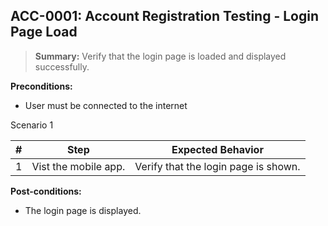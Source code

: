 ## **ACC-0001:** Account Registration Testing - Login Page Load

> **Summary:** Verify that the login page is loaded and displayed successfully. <br>

**Preconditions:**

- User must be connected to the internet

Scenario 1

| \#  | Step                 | Expected Behavior                    |
| --- | -------------------- | ------------------------------------ |
| 1   | Vist the mobile app. | Verify that the login page is shown. |

**Post-conditions:**

- The login page is displayed.
